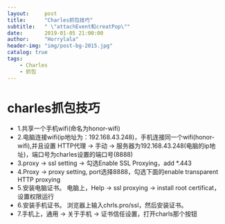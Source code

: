 ```yaml
---
layout:     post
title:      "Charles抓包技巧"
subtitle:   " \"attachEvent和creatPop\""
date:       2019-01-05 21:00:00
author:     "Horrylala"
header-img: "img/post-bg-2015.jpg"
catalog: true
tags:
    - Charles
    - 抓包
---
```


# charles抓包技巧

* 1.共享一个手机wifi(命名为honor-wifi)
* 2.电脑连接wifi(ip地址为：192.168.43.248)，手机连接同一个wifi(honor-wifi),并且设置
HTTP代理 -> 手动 -> 服务器为192.168.43.248(电脑的ip地址)，端口号为charles设置的端口号(8888)
* 3.proxy -> ssl setting -> 勾选Enable SSL Proxying，add *.443
* 4.Proxy -> proxy setting, port选择8888，勾选下面的enable transparent HTTP proxying
* 5.安装电脑证书。
电脑上，Help -> ssl proxying -> install root certificat，设置权限运行
* 6.安装手机证书。
浏览器上输入chrls.pro/ssl，然后安装证书。
* 7.手机上，通用 -> 关于手机 -> 证书信任设置，打开charls那个按钮
